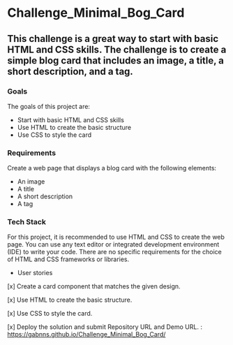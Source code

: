 # Challenge_Minimal_Bog_Card

## This challenge is a great way to start with basic HTML and CSS skills. The challenge is to create a simple blog card that includes an image, a title, a short description, and a tag.

### Goals
The goals of this project are:

- Start with basic HTML and CSS skills
- Use HTML to create the basic structure
- Use CSS to style the card

### Requirements
Create a web page that displays a blog card with the following elements:

- An image
- A title
- A short description
- A tag

### Tech Stack
For this project, it is recommended to use HTML and CSS to create the web page. You can use any text editor or integrated development environment (IDE) to write your code. There are no specific requirements for the choice of HTML and CSS frameworks or libraries.

- User stories

[x] Create a card component that matches the given design.

[x] Use HTML to create the basic structure.

[x] Use CSS to style the card.

[x] Deploy the solution and submit Repository URL and Demo URL. : https://gabnns.github.io/Challenge_Minimal_Bog_Card/
